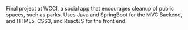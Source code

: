 Final project at WCCI, a social app that encourages cleanup of public spaces, such as parks.  Uses Java and SpringBoot for the MVC Backend, and HTML5, CSS3, and ReactJS for the front end.
